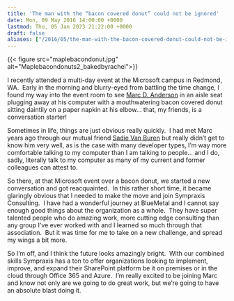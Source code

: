 ```yaml
---
title: 'The man with the “bacon covered donut” could not be ignored'
date: Mon, 09 May 2016 14:00:00 +0000
lastmod: Thu, 05 Jan 2023 21:22:00 +0000
draft: false
aliases: ["/2016/05/the-man-with-the-bacon-covered-donut-could-not-be-ignored/"]
---
```


{{< figure src="maplebacondonut.jpg" alt="Maplebacondonuts2_bakedbyrachel">}}

I recently attended a multi-day event at the Microsoft campus in Redmond, WA.  Early in the morning and blurry-eyed from battling the time change, I found my way into the event room to see [Marc D. Anderson](https://twitter.com/sympmarc) in an aisle seat plugging away at his computer with a mouthwatering bacon covered donut sitting daintily on a paper napkin at his elbow… that, my friends, is a conversation starter!

Sometimes in life, things are just obvious really quickly.  I had met Marc years ago through our mutual friend [Sadie Van Buren](https://twitter.com/Sadalit) but really didn’t get to know him very well, as is the case with many developer types, I’m way more comfortable talking to my computer than I am talking to people… and I do, sadly, literally talk to my computer as many of my current and former colleagues can attest to.

So there, at that Microsoft event over a bacon donut, we started a new conversation and got reacquainted.  In this rather short time, it became glaringly obvious that I needed to make the move and join Sympraxis Consulting.  I have had a wonderful journey at BlueMetal and I cannot say enough good things about the organization as a whole.  They have super talented people who do amazing work, more cutting edge consulting than any group I’ve ever worked with and I learned so much through that association.  But it was time for me to take on a new challenge, and spread my wings a bit more.

So I’m off, and I think the future looks amazingly bright.  With our combined skills Sympraxis has a ton to offer organizations looking to implement, improve, and expand their SharePoint platform be it on premises or in the cloud through Office 365 and Azure.  I’m really excited to be joining Marc and know not only are we going to do great work, but we’re going to have an absolute blast doing it.
